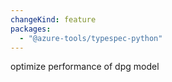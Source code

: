 ```yaml
---
changeKind: feature
packages:
  - "@azure-tools/typespec-python"
---
```


optimize performance of dpg model